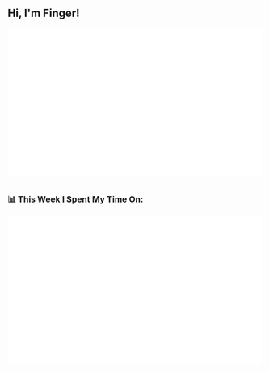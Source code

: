 <h2> Hi, I'm Finger!</h2>

<img align="right" src="https://raw.githubusercontent.com/spianmo/github-stats/master/generated/overview.svg#gh-light-mode-only">

<!-- <img align="right" height="160em" src="https://github-readme-stats-eight-theta.vercel.app/api/top-langs/?username=spianmo&layout=compact&langs_count=8&theme=algolia"/>	 -->
	
```go
package main

type Me struct {
	Name   string
	Job    string
	Code   string
	Skills string
}

func main() {
	me := &Me{
		Name:   "Finger",
		Job:    "Client-side Engineer",
		Code:   "Java, Kotlin, C#, Rust and C++ and Others",
		Skills: "Android, Security, Cross-platform client, NLP, CV, ASR ^o^",
	}
	_ = me
}
```


<h3>📊 This Week I Spent My Time On:</h3>
<img align='right' src="https://raw.githubusercontent.com/spianmo/github-stats/master/generated/languages.svg#gh-light-mode-only">

<!--START_SECTION:waka-->

```txt
Kotlin                 9 hrs 14 mins   ████████▓░░░░░░░░░░░░░░░░   35.31 %
Java                   7 hrs 21 mins   ███████░░░░░░░░░░░░░░░░░░   28.16 %
Python                 3 hrs 31 mins   ███▒░░░░░░░░░░░░░░░░░░░░░   13.50 %
Groovy                 2 hrs 9 mins    ██░░░░░░░░░░░░░░░░░░░░░░░   08.25 %
Gradle                 1 hr 31 mins    █▒░░░░░░░░░░░░░░░░░░░░░░░   05.83 %
```

<!--END_SECTION:waka-->
